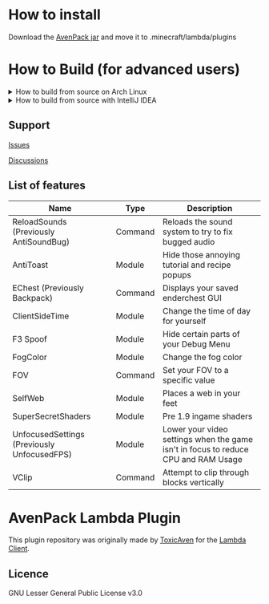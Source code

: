 # How to install
Download the [AvenPack jar](https://github.com/nickcat325/AvenPack/releases) and move it to .minecraft/lambda/plugins

# How to Build (for advanced users)
<details>
  <summary>How to build from source on Arch Linux</summary>
> git clone https://github.com/nickcat325/AvenPack.git

cd AvenPack

chmod +x gradlew

sudo archlinux-java set java-8-openjdk

./gradlew build
</details>
<details>
  <summary>How to build from source with IntelliJ IDEA</summary>
> Follow the tutorial here. https://github.com/lambda-client/lambda#setup-ide
</details>

## Support
[Issues](https://github.com/nickcat325/AvenPack/issues)

[Discussions](https://github.com/nickcat325/AvenPack/discussions)

## List of features

| Name | Type | Description |
| ---- | ---- | ----------- |
| ReloadSounds (Previously AntiSoundBug) | Command | Reloads the sound system to try to fix bugged audio |
| AntiToast | Module | Hide those annoying tutorial and recipe popups |
| EChest (Previously Backpack) | Command | Displays your saved enderchest GUI |
| ClientSideTime | Module | Change the time of day for yourself |
| F3 Spoof | Module | Hide certain parts of your Debug Menu |
| FogColor | Module | Change the fog color |
| FOV | Command | Set your FOV to a specific value |
| SelfWeb | Module | Places a web in your feet |
| SuperSecretShaders | Module | Pre 1.9 ingame shaders |
| UnfocusedSettings (Previously UnfocusedFPS) | Module | Lower your video settings when the game isn't in focus to reduce CPU and RAM Usage |
| VClip | Command | Attempt to clip through blocks vertically |

# AvenPack Lambda Plugin
This plugin repository was originally made by [ToxicAven](https://github.com/ToxicAven) for the [Lambda Client](https://github.com/Lambda-client/Lambda).

## Licence
GNU Lesser General Public License v3.0
